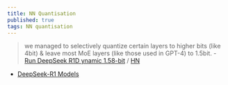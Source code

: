```yaml
---
title: NN Quantisation
published: true
tags: NN quantisation
---
```

> we managed to selectively quantize certain layers to higher bits (like 4bit) & leave most MoE layers (like those used in GPT-4) to 1.5bit. - [Run DeepSeek R1D ynamic 1.58-bit](https://unsloth.ai/blog/deepseekr1-dynamic) / [HN](https://news.ycombinator.com/item?id=42850222)

- [DeepSeek-R1 Models](https://github.com/deepseek-ai/DeepSeek-R1)